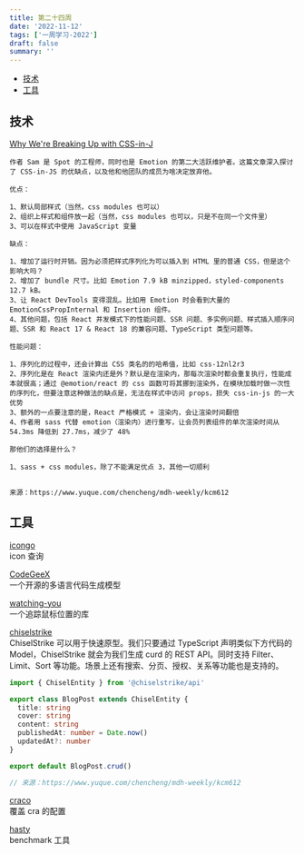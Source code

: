 ```yaml
---
title: 第二十四周
date: '2022-11-12'
tags: ['一周学习-2022']
draft: false
summary: ''
---
```


- [技术](#技术)
- [工具](#工具)

## 技术

[Why We're Breaking Up with CSS-in-J](https://dev.to/srmagura/why-were-breaking-up-wiht-css-in-js-4g9b)

```
作者 Sam 是 Spot 的工程师，同时也是 Emotion 的第二大活跃维护者。这篇文章深入探讨了 CSS-in-JS 的优缺点，以及他和他团队的成员为啥决定放弃他。

优点：

1、默认局部样式（当然，css modules 也可以）
2、组织上样式和组件放一起（当然，css modules 也可以，只是不在同一个文件里）
3、可以在样式中使用 JavaScript 变量

缺点：

1、增加了运行时开销。因为必须把样式序列化为可以插入到 HTML 里的普通 CSS，但是这个影响大吗？
2、增加了 bundle 尺寸。比如 Emotion 7.9 kB minzipped，styled-components 12.7 kB。
3、让 React DevTools 变得混乱。比如用 Emotion 时会看到大量的 EmotionCssPropInternal 和 Insertion 组件。
4、其他问题，包括 React 并发模式下的性能问题、SSR 问题、多实例问题、样式插入顺序问题、SSR 和 React 17 & React 18 的兼容问题、TypeScript 类型问题等。

性能问题：

1、序列化的过程中，还会计算出 CSS 类名的的哈希值，比如 css-12nl2r3
2、序列化是在 React 渲染内还是外？默认是在渲染内，那每次渲染时都会重复执行，性能成本就很高；通过 @emotion/react 的 css 函数可将其挪到渲染外，在模块加载时做一次性的序列化，但要注意这种做法的缺点是，无法在样式中访问 props，损失 css-in-js 的一大优势
3、额外的一点要注意的是，React 严格模式 + 渲染内，会让渲染时间翻倍
4、作者用 sass 代替 emotion（渲染内）进行重写，让会员列表组件的单次渲染时间从 54.3ms 降低到 27.7ms，减少了 48%

那他们的选择是什么？

1、sass + css modules，除了不能满足优点 3，其他一切顺利


来源：https://www.yuque.com/chencheng/mdh-weekly/kcm612
```

## 工具

[icongo](https://icongo.github.io/)  
icon 查询

[CodeGeeX](https://github.com/THUDM/CodeGeeX)  
一个开源的多语言代码生成模型

[watching-you](https://github.com/jj811208/watching-you)  
一个追踪鼠标位置的库

[chiselstrike](https://github.com/chiselstrike/chiselstrike)  
ChiselStrike 可以用于快速原型。我们只要通过 TypeScript 声明类似下方代码的 Model，ChiselStrike 就会为我们生成 curd 的 REST API。同时支持 Filter、Limit、Sort 等功能。场景上还有搜索、分页、授权、关系等功能也是支持的。

```typescript
import { ChiselEntity } from '@chiselstrike/api'

export class BlogPost extends ChiselEntity {
  title: string
  cover: string
  content: string
  publishedAt: number = Date.now()
  updatedAt?: number
}

export default BlogPost.crud()

// 来源：https://www.yuque.com/chencheng/mdh-weekly/kcm612
```

[craco](https://github.com/dilanx/craco)  
覆盖 cra 的配置

[hasty](https://hasty.dev/)  
benchmark 工具
